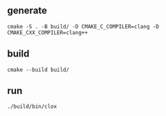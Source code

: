 ## generate
`cmake -S . -B build/ -D CMAKE_C_COMPILER=clang -D CMAKE_CXX_COMPILER=clang++`

## build
`cmake --build build/`

## run
`./build/bin/clox`

